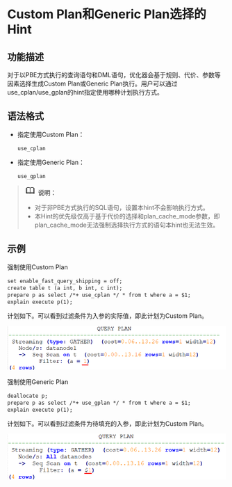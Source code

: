 # Custom Plan和Generic Plan选择的Hint<a name="ZH-CN_TOPIC_0000001096560522"></a>

## 功能描述<a name="section290819468377"></a>

对于以PBE方式执行的查询语句和DML语句，优化器会基于规则、代价、参数等因素选择生成Custom Plan或Generic Plan执行。用户可以通过use\_cplan/use\_gplan的hint指定使用哪种计划执行方式。

## 语法格式<a name="section530131664410"></a>

-   指定使用Custom Plan：

    ```
    use_cplan
    ```

-   指定使用Generic Plan：

    ```
    use_gplan
    ```


>![](public_sys-resources/icon-note.gif) **说明：** 
>-   对于非PBE方式执行的SQL语句，设置本hint不会影响执行方式。
>-   本Hint的优先级仅高于基于代价的选择和plan\_cache\_mode参数，即plan\_cache\_mode无法强制选择执行方式的语句本hint也无法生效。

## 示例<a name="section41303128143838"></a>

强制使用Custom Plan

```
set enable_fast_query_shipping = off;
create table t (a int, b int, c int);
prepare p as select /*+ use_cplan */ * from t where a = $1;
explain execute p(1);
```

计划如下。可以看到过滤条件为入参的实际值，即此计划为Custom Plan。

![](figures/zh-cn_image_0000001097419094.png)

强制使用Generic Plan

```
deallocate p;
prepare p as select /*+ use_gplan */ * from t where a = $1;
explain execute p(1);
```

计划如下。可以看到过滤条件为待填充的入参，即此计划为Custom Plan。

![](figures/zh-cn_image_0000001097739076.png)

